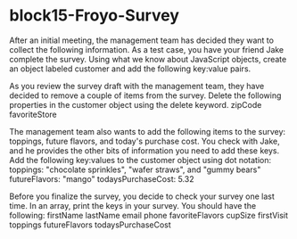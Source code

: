 # block15-Froyo-Survey

After an initial meeting, the management team has decided they want to collect the following information. As a test case, you have your friend Jake complete the survey. Using what we know about JavaScript objects, create an object labeled customer and add the following key:value pairs.


As you review the survey draft with the management team, they have decided to remove a couple of items from the survey. Delete the following properties in the customer object using the delete keyword.
zipCode
favoriteStore

The management team also wants to add the following items to the survey: toppings, future flavors, and today's purchase cost. You check with Jake, and he provides the other bits of information you need to add these keys. Add the following key:values to the customer object using dot notation:
toppings: "chocolate sprinkles", "wafer straws", and "gummy bears"
futureFlavors: "mango"
todaysPurchaseCost: 5.32

Before you finalize the survey, you decide to check your survey one last time. In an array, print the keys in your survey. You should have the following:
firstName
lastName
email
phone
favoriteFlavors
cupSize
firstVisit
toppings
futureFlavors
todaysPurchaseCost